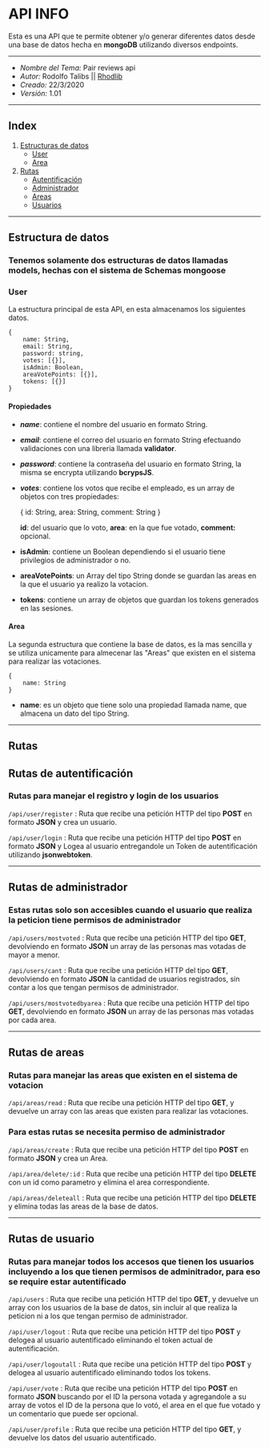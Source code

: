 # API INFO

Esta es una API que te permite obtener y/o generar diferentes datos desde una base de datos hecha en **mongoDB** utilizando diversos endpoints.

---

* *Nombre del Tema:* Pair reviews api
* *Autor:* Rodolfo Talibs || [Rhodlib](http://rhodlib.me)
* *Creado:* 22/3/2020
* *Versión:* 1.01

---

## **Index**

1. [Estructuras de datos](#Estructura%20de%20datos)
    * [User](#User)
    * [Area](#Area)
2. [Rutas](#Rutas)
    * [Autentificación](#Rutas%20de%20autentificación)
    * [Administrador](#Rutas%20de%20administrador)
    * [Areas](#Rutas%20de%20areas)
    * [Usuarios](#Rutas%20de%20usuario)

---

## **Estructura de datos**

### Tenemos solamente dos estructuras de datos llamadas models, hechas con el sistema de Schemas **mongoose**

### **User**

La estructura principal de esta API, en esta almacenamos los siguientes datos.

    {
        name: String,
        email: String,
        password: string,
        votes: [{}],
        isAdmin: Boolean,
        areaVotePoints: [{}],
        tokens: [{}]
    }

#### **Propiedades**

* ***name***: contiene el nombre del usuario en formato String.
* ***email***: contiene el correo del usuario en formato String efectuando validaciones con una libreria llamada **validator**.
* ***password***: contiene la contraseña del usuario en formato String, la misma se encrypta utilizando **bcrypsJS**.
* ***votes***: contiene los votos que recibe el empleado, es un array de objetos con tres propiedades:

    {
        id: String,
        area: String,
        comment: String
    }

    **id**: del usuario que lo voto, **area**: en la que fue votado, **comment:** opcional.

* **isAdmin**: contiene un Boolean dependiendo si el usuario tiene privilegios de administrador o no.
* **areaVotePoints**: un Array del tipo String donde se guardan las areas en la que el usuario ya realizo la votacion.
* **tokens**: contiene un array de objetos que guardan los tokens generados en las sesiones.

#### **Area**

La segunda estructura que contiene la base de datos, es la mas sencilla y se utiliza unicamente para almecenar las "Areas" que existen en el sistema para realizar las votaciones.

    {
        name: String
    }

* **name**: es un objeto que tiene solo una propiedad llamada name, que almacena un dato del tipo String.

---

## **Rutas**

## Rutas de autentificación

### Rutas para manejar el registro y login de los usuarios

`/api/user/register` : Ruta que recibe una petición HTTP del tipo **POST** en formato **JSON** y crea un usuario.

`/api/user/login` : Ruta que recibe una petición HTTP del tipo **POST** en formato **JSON** y Logea al usuario entregandole un Token de autentificación utilizando **jsonwebtoken**.

---

## Rutas de administrador

### Estas rutas solo son accesibles cuando el usuario que realiza la peticion tiene permisos de administrador

`/api/users/mostvoted` : Ruta que recibe una petición HTTP del tipo **GET**, devolviendo en formato **JSON** un array de las personas mas votadas de mayor a menor.

`/api/users/cant` : Ruta que recibe una petición HTTP del tipo **GET**, devolviendo en formato **JSON** la cantidad de usuarios registrados, sin contar a los que tengan permisos de administrador.

`/api/users/mostvotedbyarea` : Ruta que recibe una petición HTTP del tipo **GET**, devolviendo en formato **JSON** un array de las personas mas votadas por cada area.

---

## Rutas de areas

### Rutas para manejar las areas que existen en el sistema de votacion

`/api/areas/read` : Ruta que recibe una petición HTTP del tipo **GET**, y devuelve un array con las areas que existen para realizar las votaciones.

### Para estas rutas se necesita permiso de administrador

`/api/areas/create` : Ruta que recibe una petición HTTP del tipo **POST** en formato **JSON** y crea un Area.

`/api/area/delete/:id` : Ruta que recibe una petición HTTP del tipo **DELETE** con un id como parametro y elimina el area correspondiente.

`/api/areas/deleteall` : Ruta que recibe una petición HTTP del tipo **DELETE** y elimina todas las areas de la base de datos.

---

## Rutas de usuario

### Rutas para manejar todos los accesos que tienen los usuarios incluyendo a los que tienen permisos de adminitrador, para eso se require estar autentificado

`/api/users` : Ruta que recibe una petición HTTP del tipo **GET**, y devuelve un array con los usuarios de la base de datos, sin incluir al que realiza la peticion ni a los que tengan permiso de administrador.

`/api/user/logout` : Ruta que recibe una petición HTTP del tipo **POST** y delogea al usuario autentificado eliminando el token actual de autentificación.

`/api/user/logoutall` : Ruta que recibe una petición HTTP del tipo **POST** y delogea al usuario autentificado eliminando todos los tokens.

`/api/user/vote` : Ruta que recibe una petición HTTP del tipo **POST** en formato **JSON** buscando por el ID la persona votada y agregandole a su array de votos el ID de la persona que lo votó, el area en el que fue votado y un comentario que puede ser opcional.

`/api/user/profile` : Ruta que recibe una petición HTTP del tipo **GET**, y devuelve los datos del usuario autentificado.

